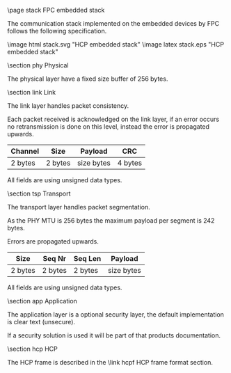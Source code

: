 \page stack FPC embedded stack

The communication stack implemented on the embedded devices by FPC follows the following
specification.

\image html stack.svg "HCP embedded stack"
\image latex stack.eps "HCP embedded stack"

\section phy Physical

The physical layer have a fixed size buffer of 256 bytes.

\section link Link

The link layer handles packet consistency.

Each packet received is acknowledged on the link layer, if an error occurs no retransmission is
done on this level, instead the error is propagated upwards.

Channel | Size    | Payload    | CRC     |
------- | ------- | ---------- | ------- |
2 bytes | 2 bytes | size bytes | 4 bytes |

All fields are using unsigned data types.

\section tsp Transport

The transport layer handles packet segmentation.

As the PHY MTU is 256 bytes the maximum payload per segment is 242 bytes.

Errors are propagated upwards.

Size    | Seq Nr  | Seq Len | Payload    |
------- | ------- | ------- | ---------- |
2 bytes | 2 bytes | 2 bytes | size bytes |

All fields are using unsigned data types.

\section app Application

The application layer is a optional security layer, the default implementation is clear text
(unsecure).

If a security solution is used it will be part of that products documentation.

\section hcp HCP

The HCP frame is described in the \link hcpf HCP frame format section.
